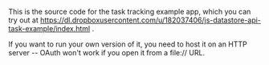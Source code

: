 This is the source code for the task tracking example app, which you can try out at
https://dl.dropboxusercontent.com/u/182037406/js-datastore-api-task-example/index.html .

If you want to run your own version of it, you need to host it on an
HTTP server -- OAuth won't work if you open it from a file:// URL.